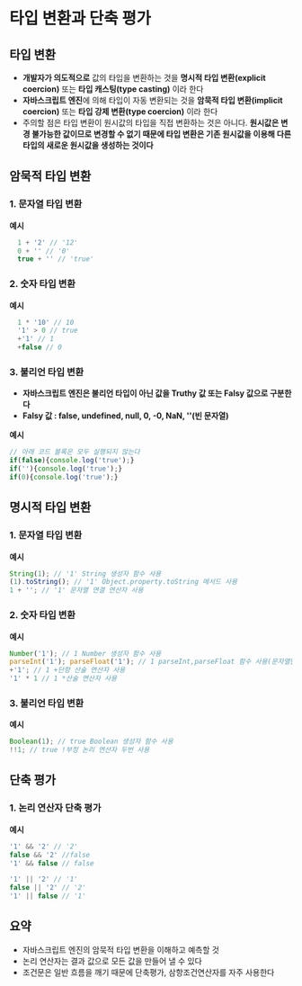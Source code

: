 # 타입 변환과 단축 평가

## 타입 변환

- **개발자가 의도적으로** 값의 타입을 변환하는 것을 **명시적 타입 변환(explicit coercion)** 또는 **타입 캐스팅(type casting)** 이라 한다
- **자바스크립트 엔진**에 의해 타입이 자동 변환되는 것을 **암묵적 타입 변환(implicit coercion)** 또는 **타입 강제 변환(type coercion)** 이라 한다 
- 주의할 점은 타입 변환이 원시값의 타입을 직접 변환하는 것은 아니다. **원시값은 변경 불가능한 값이므로 변경할 수 없기 때문에 타입 변환은 기존 원시값을 이용해 다른 타입의 새로운 원시값을 생성하는 것이다**

## 암묵적 타입 변환

### 1. 문자열 타입 변환

**예시**

```js
  1 + '2' // '12'
  0 + '' // '0'
  true + '' // 'true'
```

### 2. 숫자 타입 변환

**예시**

```js
  1 * '10' // 10
  '1' > 0 // true
  +'1' // 1
  +false // 0
```

### 3. 불리언 타입 변환

- **자바스크립트 엔진은 불리언 타입이 아닌 값을  Truthy 값 또는 Falsy 값으로 구분한다**
- **Falsy 값 : false, undefined, null, 0, -0, NaN, ''(빈 문자열)**

**예시**

```js
// 아래 코드 블록은 모두 실행되지 않는다
if(false){console.log('true');} 
if(''){console.log('true');}
if(0){console.log('true');}
```

## 명시적 타입 변환

### 1. 문자열 타입 변환

**예시**

```js
String(1); // '1' String 생성자 함수 사용
(1).toString(); // '1' Object.property.toString 메서드 사용
1 + ''; // '1' 문자열 연결 연산자 사용
```

### 2. 숫자 타입 변환

**예시**

```js
Number('1'); // 1 Number 생성자 함수 사용
parseInt('1'); parseFloat('1'); // 1 parseInt,parseFloat 함수 사용(문자열만 변환 가능)
+'1'; // 1 +단항 산술 연산자 사용
'1' * 1 // 1 *산술 연산자 사용
```

### 3. 불리언 타입 변환

**예시**

```js
Boolean(1); // true Boolean 생성자 함수 사용
!!1; // true !부정 논리 연산자 두번 사용
```

## 단축 평가

### 1. 논리 연산자 단축 평가

**예시**

```js
'1' && '2' // '2'
false && '2' //false
'1' && false // false

'1' || '2' // '1'
false || '2' // '2'
'1' || false // '1'
```

## 요약 
- 자바스크립트 엔진의 암묵적 타입 변환을 이해하고 예측할 것
- 논리 연산자는 결과 값으로 모든 값을 만들어 낼 수 있다
- 조건문은 일반 흐름을 깨기 때문에 단축평가, 삼항조건연산자를 자주 사용한다
